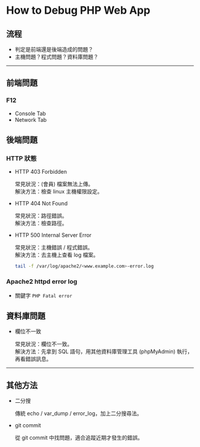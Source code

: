 # How to Debug PHP Web App

## 流程
- 判定是前端還是後端造成的問題？
- 主機問題？程式問題？資料庫問題？

---

## 前端問題

### F12
- Console Tab
- Network Tab

## 後端問題

### HTTP 狀態
- HTTP 403 Forbidden

  常見狀況：(會員) 檔案無法上傳。  
  解決方法：檢查 linux 主機權限設定。  

- HTTP 404 Not Found

  常見狀況：路徑錯誤。  
  解決方法：檢查路徑。  

- HTTP 500 Internal Server Error

  常見狀況：主機錯誤 / 程式錯誤。  
  解決方法：去主機上查看 log 檔案。  
  ```sh
  tail -f /var/log/apache2/<www.example.com>-error.log
  ```

### Apache2 httpd error log
- 關鍵字 `PHP Fatal error`

## 資料庫問題
- 欄位不一致

  常見狀況：欄位不一致。   
  解決方法：先拿到 SQL 語句，用其他資料庫管理工具 (phpMyAdmin) 執行，再看錯誤訊息。  

---

## 其他方法
- 二分搜

  傳統 echo / var_dump / error_log，加上二分搜尋法。
  
- git commit

  從 git commit 中找問題，適合追蹤近期才發生的錯誤。
